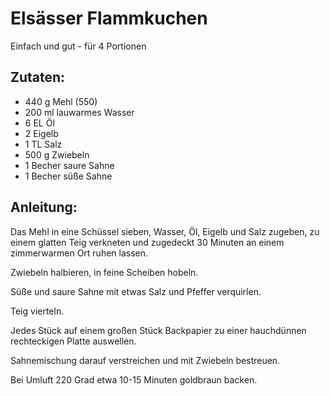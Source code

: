 Elsässer Flammkuchen
===
Einfach und gut - für 4 Portionen

Zutaten:
---
- 440 g Mehl (550)
- 200 ml lauwarmes Wasser
- 6 EL Öl
- 2  Eigelb
- 1 TL Salz
- 500 g Zwiebeln
- 1 Becher saure Sahne
- 1 Becher süße Sahne

Anleitung:
---
Das Mehl in eine Schüssel sieben, Wasser, Öl, Eigelb und Salz zugeben, zu einem glatten Teig verkneten und zugedeckt 30 Minuten an einem zimmerwarmen Ort ruhen lassen.

Zwiebeln halbieren, in feine Scheiben hobeln.

Süße und saure Sahne mit etwas Salz und Pfeffer verquirlen.

Teig vierteln.

Jedes Stück auf einem großen Stück Backpapier zu einer hauchdünnen rechteckigen Platte auswellen.

Sahnemischung darauf verstreichen und mit Zwiebeln bestreuen.

Bei Umluft 220 Grad etwa 10-15 Minuten goldbraun backen.